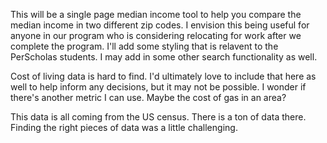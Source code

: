 This will be a single page median income tool to help you compare the median income in two different zip codes. I envision this being useful for anyone in our program who is considering relocating for work after we complete the program. I'll add some styling that is relavent to the PerScholas students. I may add in some other search functionality as well. 

Cost of living data is hard to find. I'd ultimately love to include that here as well to help inform any decisions, but it may not be possible. I wonder if there's another metric I can use. Maybe the cost of gas in an area?

This data is all coming from the US census. There is a ton of data there. Finding the right pieces of data was a little challenging.
